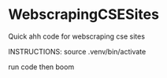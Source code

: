 # WebscrapingCSESites
Quick ahh code for webscraping cse sites

INSTRUCTIONS:
source .venv/bin/activate

run code then boom